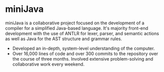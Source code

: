 # miniJava
miniJava is a collaborative project focused on the development of a compiler for a simplified Java-based language. It's majority front-end development with the use of ANTLR for lexer, parser, and semantic actions as well as Java for the AST structure and grammar rules.
- Developed an in-depth, system-level understanding of the computer.
- Over 16,000 lines of code and over 300 commits to the repository over the course of three months. Involved extensive problem-solving and collaborative work every weekend.
